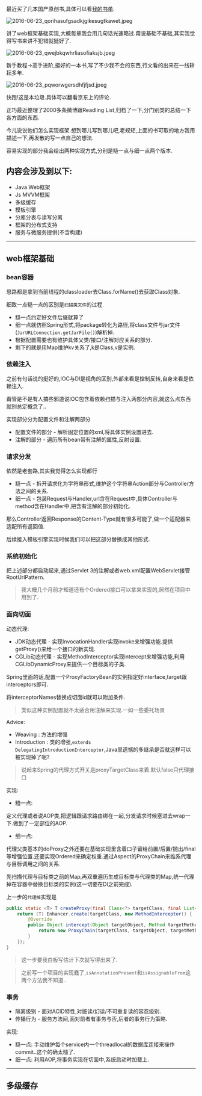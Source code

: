 最近买了几本国产原创书,具体可以看[我的书单](http://www.slahser.com/booklist/).

![2016-06-23_qorihasufgsadkjgikesugtkawet.jpeg](https://o4dyfn0ef.qnssl.com/image/2016-06-23_qorihasufgsadkjgikesugtkawet.jpeg?imageView2/2/h/200) 

讲了web框架基础实现,大概每章我会用几句话光速略过.甭说基础不基础,其实我觉得写书来讲不犯错就挺好了.  

![2016-06-23_qwejbkqwhrliasofiaksjb.jpeg](https://o4dyfn0ef.qnssl.com/image/2016-06-23_qwejbkqwhrliasofiaksjb.jpeg?imageView2/2/h/200) 

新手教程->高手进阶,挺好的一本书,写了不少我不会的东西,行文看的出来在一线耕耘多年. 

![2016-06-23_pqworwgersdhfjfjsd.jpeg](https://o4dyfn0ef.qnssl.com/image/2016-06-23_pqworwgersdhfjfjsd.jpeg?imageView2/2/h/200) 

快跑!这是本垃圾.具体可以翻看京东上的评论.  

正巧最近整理了2000多条微博跟Readling List,归档了一下,分门别类的总结一下各方面的东西. 

今儿说说他们怎么实现框架.想到哪儿写到哪儿吧,老规矩,上面的书可取的地方我用描述一下,再发散的写一点自己的想法. 

容易实现的部分我会给出两种实现方式,分别是糙一点与细一点两个版本.   

## 内容会涉及到以下: 

- Java Web框架
- Js MVVM框架
- 多级缓存
- 模板引擎
- 分库分表与读写分离
- 框架的分布式支持
- 服务与微服务提供(不含构建)

- - - - -- 

## web框架基础 

### bean容器 

思路都是拿到当前线程的classloader去Class.forName()去获取Class对象. 
 
细致一点糙一点的区别是`扫描类文件`的过程. 

- 糙一点约定好文件后缀就算了
- 细一点就仿照Spring形式,将package转化为路径,将class文件与jar文件(`JarURLConnection.getJarFile()`)解析掉.
- 根据配置需要也有维护具体父类/接口/注解对应关系的部分.
- 剩下的就是用Map维护kv关系了,k是Class,v是实例.


### 依赖注入 

之前有句话说的挺好的,IOC与DI是视角的区别,外部来看是控制反转,自身来看是依赖注入. 

甭管是不是有人搞些邪道说IOC包含着依赖扫描与注入两部分内容,就这么点东西就别总定概念了.. 

实现部分分为配置文件和注解两部分 

- 配置文件的部分 - 解析固定位置的xml,将具体实例设置进去.
- 注解的部分 - 遍历所有bean带有注解的属性,反射设置. 

### 请求分发 

依然是老套路,其实我觉得怎么实现都行

- 糙一点 - 拆开请求化为字符串形式,维护这个字符串Action部分与Controller方法之间的关系.
- 细一点 - 包装Request与Handler,url含在Request中,具体Controller与method含在Handler中,把含有注解的部分初始化. 

那么Controller返回Response的Content-Type就有很多可能了,做一个适配器来适配所有返回值. 

后续接入模板引擎实现时候我们可以把这部分替换成其他形式. 

### 系统初始化 

把上述部分都启动起来,通过Servlet 3的注解或者web.xml配置WebServlet接管RootUrlPattern. 

> 我大概几个月前才知道还有个Ordered接口可以拿来实现的,居然在项目中用到了. 

### 面向切面  

动态代理: 

- JDK动态代理 - 实现InvocationHandler实现invoke来增强功能.提供getProxy()来给一个接口的新实现. 
- CGLib动态代理 - 实现MethodInterceptor实现intercept来增强功能,利用CGLibDynamicProxy来提供一个目标类的子类.

Spring里面的话,配置一个ProxyFactoryBean的实例指定好interface,target跟interceptors即可. 

将interceptorNames替换成切面id就可以附加条件. 

> 类似这种实例配置就不太适合用注解来实现.一如一些委托场景   

Advice:  

- Weaving : 方法的增强
- Introduction : 类的增强,`extends DelegatingIntroductionInterceptor`,Java里遗憾的多继承是否就这样可以被实现掉了呢? 

> 说起来Spring的代理方式开关是proxyTargetClass来着.默认false只代理接口

实现: 

- 糙一点: 

定义代理或者说AOP类,把逻辑跟请求路由绑在一起,分发请求时候塞进去wrap一下.做到了一定部位的AOP. 
 
- 细一点: 

代理父类基本的doProxy之外还要在基础实现里含着口子留给前置/后置/抛出/final等增强位置.还要实现Ordered来确定权重.通过Aspect的ProxyChain来维系代理与目标调用之间的关系. 

先扫描代理与目标类之前的Map,再双重遍历生成目标类与代理类的Map,统一代理掉在容器中替换目标类的实例(这一切要在DI之前完成).  

上一步的`代理掉`实现是 

```java
public static <T> T createProxy(final Class<?> targetClass, final List<Proxy> proxyList) {
    return (T) Enhancer.create(targetClass, new MethodInterceptor() {
        @Override
        public Object intercept(Object targetObject, Method targetMethod, Object[] methodParams, MethodProxy methodProxy) throws Throwable {
            return new ProxyChain(targetClass, targetObject, targetMethod, methodProxy, methodParams, proxyList).doProxyChain();
        }
    });
}
``` 

> 这一步要我白板写估计下次就写得出来了. 
 
> 之前写一个项目的实现蠢了,`isAnnotationPresent`和`isAssignableFrom`这两个方法我不知道.. 

### 事务 

- 隔离级别 - 面对ACID特性,对脏读/幻读/不可重复读的容忍级别.
- 传播行为 - 服务方法间,面对前者有事务与否,后者的事务行为策略. 

 实现: 

- 糙一点: 手动维护每个service内一个threadlocal的数据库连接来操作commit..这个的确太糙了.
- 细一点: 利用AOP,将事务实现在切面中,系统启动时加载上. 

- - - - ---- 

## 多级缓存 





